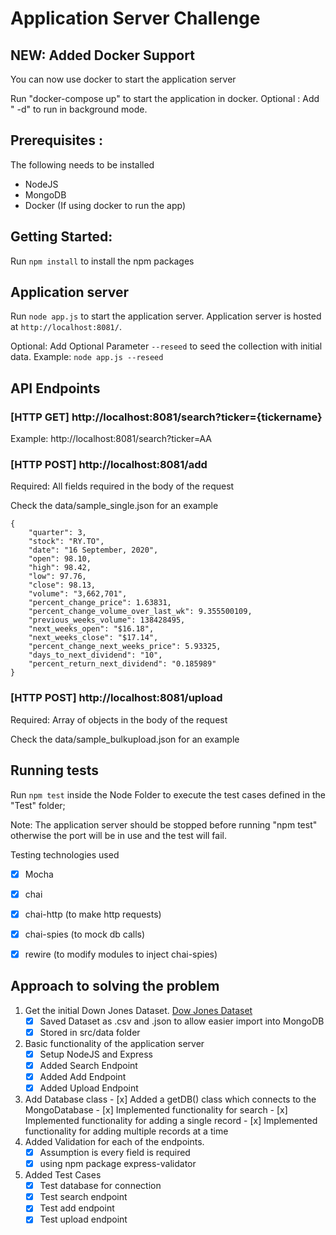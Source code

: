 # Application Server Challenge

## NEW: Added Docker Support
You can now use docker to start the application server

Run "docker-compose up" to start the application in docker.
Optional : Add " -d" to run in background mode. 


## Prerequisites :
The following needs to be installed
<ul>
  <li>NodeJS</li>
  <li>MongoDB</li> 
  <li>Docker (If using docker to run the app) </li>
</ul>

## Getting Started:
Run `npm install` to install the npm packages

## Application server

Run `node app.js` to start the application server. Application server is hosted at `http://localhost:8081/`.

Optional: Add Optional Parameter `--reseed` to seed the collection with initial data. Example: `node app.js --reseed`


## API Endpoints

###  [HTTP GET] http://localhost:8081/search?ticker={tickername}
Example: http://localhost:8081/search?ticker=AA

###  [HTTP POST] http://localhost:8081/add
Required: All fields required in the body of the request

Check the data/sample_single.json for an example
```
{
    "quarter": 3,
    "stock": "RY.TO",
    "date": "16 September, 2020",
    "open": 98.10,
    "high": 98.42,
    "low": 97.76,
    "close": 98.13,
    "volume": "3,662,701",
    "percent_change_price": 1.63831,
    "percent_change_volume_over_last_wk": 9.355500109,
    "previous_weeks_volume": 138428495,
    "next_weeks_open": "$16.18",
    "next_weeks_close": "$17.14",
    "percent_change_next_weeks_price": 5.93325,
    "days_to_next_dividend": "10",
    "percent_return_next_dividend": "0.185989"
}
```

###  [HTTP POST] http://localhost:8081/upload
Required: Array of objects in the body of the request

Check the data/sample_bulkupload.json for an example


## Running tests

Run `npm test` inside the Node Folder to execute the test cases defined in the "Test" folder;

Note: The application server should be stopped before running "npm test" otherwise the port will be in use and the test will fail.

Testing technologies used

- [x] Mocha
- [x] chai
- [x] chai-http (to make http requests)
- [x] chai-spies (to mock db calls)
- [x] rewire (to modify modules to inject chai-spies) 


## Approach to solving the problem

<ol>
  <li>
    Get the initial Down Jones Dataset. <a href='http://archive.ics.uci.edu/ml/datasets/Dow+Jones+Index#'>Dow Jones Dataset</a>
    
   - [x] Saved Dataset as .csv and .json to allow easier import into MongoDB
   - [x] Stored in src/data folder    
  </li>
  <li>Basic functionality of the application server
  
  - [x] Setup NodeJS and Express
  - [x] Added Search Endpoint
  - [x] Added Add Endpoint
  - [x] Added Upload Endpoint
  </li>
  <li>
    Add Database class
   - [x] Added a getDB() class which connects to the MongoDatabase
   - [x] Implemented functionality for search
   - [x] Implemented functionality for adding a single record
   - [x] Implemented functionality for adding multiple records at a time
    </ul>
  </li>
  <li>Added Validation for each of the endpoints.
  
   - [x] Assumption is every field is required
   - [x] using npm package express-validator    
  </li>
  <li>Added Test Cases
  
   - [x] Test database for connection
   - [x] Test search endpoint
   - [x] Test add endpoint
   - [x] Test upload endpoint    
  </li>
 </ol>




